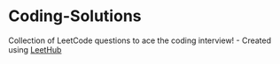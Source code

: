 # Coding-Solutions
Collection of LeetCode questions to ace the coding interview! - Created using [LeetHub](https://github.com/QasimWani/LeetHub)
